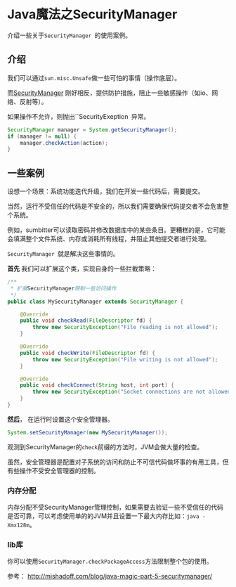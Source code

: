 # Java魔法之SecurityManager

介绍一些关于`SecurityManager `的使用案例。



## 介绍

我们可以通过`sun.misc.Unsafe`做一些可怕的事情（操作底层）。

而[SecurityManager](https://docs.oracle.com/javase/8/docs/api/java/lang/SecurityManager.html) 刚好相反，提供防护措施，阻止一些敏感操作（如io、网络、反射等）。

如果操作不允许，则抛出``SecurityExeption` `异常。

```java
SecurityManager manager = System.getSecurityManager();
if (manager != null) {
    manager.checkAction(action);
}
```



## 一些案例

设想一个场景：系统功能迭代升级，我们在开发一些代码后，需要提交。

当然，运行不受信任的代码是不安全的，所以我们需要确保代码提交者不会危害整个系统。

例如，sumbitter可以读取密码并修改数据库中的某些条目。更糟糕的是，它可能会填满整个文件系统、内存或消耗所有线程，并阻止其他提交者进行处理。



`SecurityManager `就是解决这些事情的。

**首先**  我们可以扩展这个类，实现自身的一些拦截策略：

```java
/**
 * 扩展SecurityManager限制一些访问操作
 */
public class MySecurityManager extends SecurityManager {

    @Override
    public void checkRead(FileDescriptor fd) {
        throw new SecurityException("File reading is not allowed");
    }

    @Override
    public void checkWrite(FileDescriptor fd) {
        throw new SecurityException("File writing is not allowed");
    }

    @Override
    public void checkConnect(String host, int port) {
        throw new SecurityException("Socket connections are not allowed");
    }
}
```

**然后**， 在运行时设置这个安全管理器。

```java
System.setSecurityManager(new MySecurityManager());
```



观测到SecurityManager的`check`前缀的方法时，JVM会做大量的检查。



虽然，安全管理器是配置对子系统的访问和防止不可信代码做坏事的有用工具，但有些操作不受安全管理器的控制。



### 内存分配

内存分配不受SecurityManager管理控制，如果需要去验证一些不受信任的代码是否可靠，可以考虑使用单的的JVM并且设置一下最大内存比如：`java -Xmx128m`。

### lib库

你可以使用`SecurityManager.checkPackageAccess`方法限制整个包的使用。



参考： http://mishadoff.com/blog/java-magic-part-5-securitymanager/